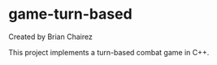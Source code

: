 # game-turn-based

Created by Brian Chairez

This project implements a turn-based combat game in C++.
